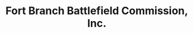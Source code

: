 ---
layout: repo
title: "Fort Branch Battlefield Commission, Inc."
id: 4898
permalink: repos/4898/
---